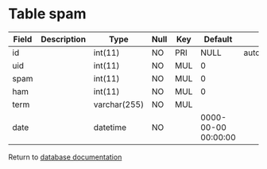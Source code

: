 Table spam
==========

| Field | Description | Type         | Null | Key | Default             | Extra           |
| ----- | ----------- | ------------ | ---- | --- | ------------------- | --------------- |
| id    |             | int(11)      | NO   | PRI | NULL                | auto_increment  |
| uid   |             | int(11)      | NO   | MUL | 0                   |                 |
| spam  |             | int(11)      | NO   | MUL | 0                   |                 |
| ham   |             | int(11)      | NO   | MUL | 0                   |                 |
| term  |             | varchar(255) | NO   | MUL |                     |                 |
| date  |             | datetime     | NO   |     | 0000-00-00 00:00:00 |                 |

Return to [database documentation](help/database)
